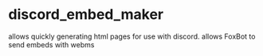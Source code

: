 # discord_embed_maker
allows quickly generating html pages for use with discord. allows FoxBot to send embeds with webms
